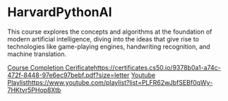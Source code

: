 # HarvardPythonAI

This course explores the concepts and algorithms at the foundation of modern artificial intelligence, diving into the ideas that give rise to technologies like game-playing engines, handwriting recognition, and machine translation.

[Course Completion Cerificate](https://certificates.cs50.io/9378b0a1-a74c-472f-8448-97e6ec97bebf.pdf?size=letter)https://certificates.cs50.io/9378b0a1-a74c-472f-8448-97e6ec97bebf.pdf?size=letter
[Youtube Playlist](https://www.youtube.com/playlist?list=PLFR62wJbfSEBf0qWy-7HKtvr5PHop8Xtb)https://www.youtube.com/playlist?list=PLFR62wJbfSEBf0qWy-7HKtvr5PHop8Xtb
